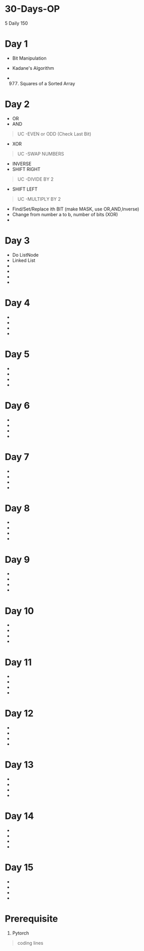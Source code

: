 # 30-Days-OP
5 Daily 150

# Day 1

- Bit Manipulation

- Kadane's Algorithm

- 977. Squares of a Sorted Array

# Day 2

- OR 
- AND 
> UC -EVEN or ODD (Check Last Bit)
- XOR 
> UC -SWAP NUMBERS
- INVERSE 
- SHIFT RIGHT 
> UC -DIVIDE BY 2
- SHIFT LEFT
> UC -MULTIPLY BY 2
- Find/Set/Replace ith BIT (make MASK, use OR,AND,Inverse)
- Change from number a to b, number of bits (XOR)
-

# Day 3
- Do ListNode
- Linked List
- 
- 
- 
- 
# Day 4
- 
- 
- 
- 
# Day 5
- 
- 
- 
- 
# Day 6
- 
- 
- 
- 
# Day 7
- 
- 
- 
- 
# Day 8
- 
- 
- 
- 
# Day 9
- 
- 
- 
- 
# Day 10
- 
- 
- 
- 
# Day 11
- 
- 
- 
- 
# Day 12
- 
- 
- 
- 
# Day 13
- 
- 
- 
- 
# Day 14
- 
- 
- 
- 
# Day 15
- 
- 
- 
- 

# Prerequisite 

1. Pytorch 

> coding lines


